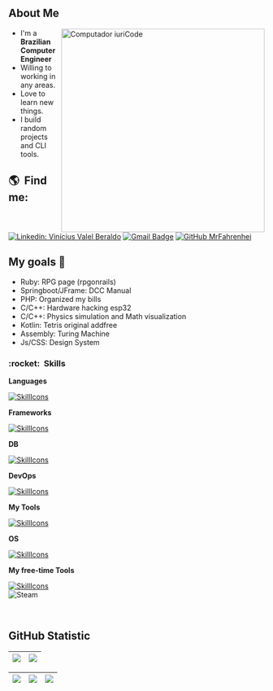 ## About Me ##

<img src="https://raw.githubusercontent.com/MicaelliMedeiros/micaellimedeiros/master/image/computer-illustration.png" min-width="400px" max-width="400px" width="400px" align="right" alt="Computador iuriCode">

-  I'm a <strong>Brazilian Computer Engineer</strong><br>
-  Willing to working in any areas.
-  Love to learn new things.
-  I build random projects and CLI tools.

## :earth_americas: &nbsp;Find me: ##

[![Linkedin: Vinícius Valel Beraldo](https://img.shields.io/badge/-Vinicius%20Valle%20Beraldo-blue?style=flat-square&logo=Linkedin&logoColor=white&link=)](https://www.linkedin.com/in/vin%C3%ADcius-valle-beraldo-9b85a2208/)
[![Gmail Badge](https://img.shields.io/badge/-vvberaldo@proton.me-006bed?style=flat-square&logo=Gmail&logoColor=white&link=mailto:SEU-EMAIL)](mailto:vvberaldo@proton.me)
[![GitHub MrFahrenhei]( https://img.shields.io/github/followers/MrFahrenhei?label=follow&style=social)](https://github.com/MrFahrenhei)

## My goals 🎯

-  Ruby: RPG page (rpgonrails)
-  Springboot/JFrame: DCC Manual
-  PHP: Organized my bills
-  C/C++: Hardware hacking esp32
-  C/C++: Physics simulation and Math visualization
-  Kotlin: Tetris original addfree
-  Assembly: Turing Machine
-  Js/CSS: Design System

<h3> :rocket: &nbsp;Skills </h3>

**Languages**

[![SkillIcons](https://skillicons.dev/icons?i=php,perl,rust,html,css,js,ts,lua,wasm,c,cpp,py,dart,java,kotlin,ruby&theme=light)](https://skillicons.dev)<br/>
  
**Frameworks**

[![SkillIcons](https://skillicons.dev/icons?i=flutter,react,jquery,symfony,bootstrap,wordpress,spring,rails&theme=light)](https://skillicons.dev)<br/>

**DB**

[![SkillIcons](https://skillicons.dev/icons?i=mysql,sqlite,mongodb,postgresql&theme=light)](https://skillicons.dev)<br/>

**DevOps**

[![SkillIcons](https://skillicons.dev/icons?i=git,github,docker,nginx,postman,nodejs,cmake,opencv,&theme=light)](https://skillicons.dev)<br/>
  
**My Tools**

[![SkillIcons](https://skillicons.dev/icons?i=vscode,vscodium,eclipse,emacs,linux,vim,neovim,androidstudio,clion,phpstorm,idea&theme=light)](https://skillicons.dev)<br/>

**OS**

[![SkillIcons](https://skillicons.dev/icons?i=debian,arch,kali,mint,windows&theme=light)](httpps://skillicons.dev)<br/>

**My free-time Tools**

[![SkillIcons](https://skillicons.dev/icons?i=ps,ae,au,arduino,raspberrypi,&theme=light)](https://skillicons.dev)<br/>
![Steam](https://img.shields.io/badge/Steam-000000?style=flat&logo=steam&logoColor=white)

<br/>

## **GitHub Statistic**

| ![](http://github-profile-summary-cards.vercel.app/api/cards/profile-details?username=MrFahrenhei&theme=dracula&show_icons=true) | ![](https://github-readme-stats.vercel.app/api/top-langs/?username=MrFahrenhei&layout=compact&langs_count=7&theme=dracula)|
| :-: | :-: |

| ![](http://github-profile-summary-cards.vercel.app/api/cards/stats?username=MrFahrenhei&theme=dracula) | ![](http://github-profile-summary-cards.vercel.app/api/cards/repos-per-language?username=MrFahrenhei&hide=html&theme=dracula) | ![](http://github-profile-summary-cards.vercel.app/api/cards/most-commit-language?username=MrFahrenhei&hide=html&theme=dracula) |
| :-: | :-: | :-: |
